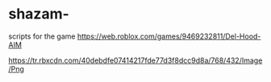 # shazam-
scripts for the game
https://web.roblox.com/games/9469232811/Del-Hood-AIM

https://tr.rbxcdn.com/40debdfe07414217fde77d3f8dcc9d8a/768/432/Image/Png
